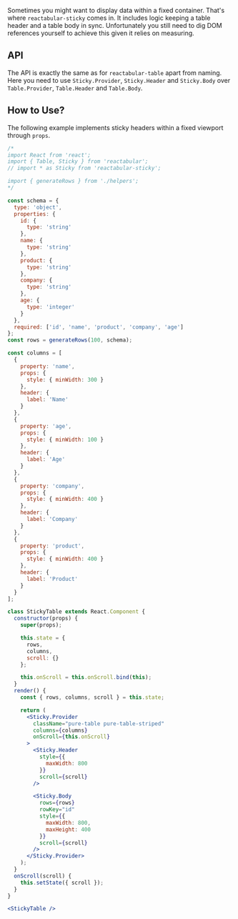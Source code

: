 Sometimes you might want to display data within a fixed container. That's where `reactabular-sticky` comes in. It includes logic keeping a table header and a table body in sync. Unfortunately you still need to dig DOM references yourself to achieve this given it relies on measuring.

## API

The API is exactly the same as for `reactabular-table` apart from naming. Here you need to use `Sticky.Provider`, `Sticky.Header` and `Sticky.Body` over `Table.Provider`, `Table.Header` and `Table.Body`.

## How to Use?

The following example implements sticky headers within a fixed viewport through `props`.

```jsx
/*
import React from 'react';
import { Table, Sticky } from 'reactabular';
// import * as Sticky from 'reactabular-sticky';

import { generateRows } from './helpers';
*/

const schema = {
  type: 'object',
  properties: {
    id: {
      type: 'string'
    },
    name: {
      type: 'string'
    },
    product: {
      type: 'string'
    },
    company: {
      type: 'string'
    },
    age: {
      type: 'integer'
    }
  },
  required: ['id', 'name', 'product', 'company', 'age']
};
const rows = generateRows(100, schema);

const columns = [
  {
    property: 'name',
    props: {
      style: { minWidth: 300 }
    },
    header: {
      label: 'Name'
    }
  },
  {
    property: 'age',
    props: {
      style: { minWidth: 100 }
    },
    header: {
      label: 'Age'
    }
  },
  {
    property: 'company',
    props: {
      style: { minWidth: 400 }
    },
    header: {
      label: 'Company'
    }
  },
  {
    property: 'product',
    props: {
      style: { minWidth: 400 }
    },
    header: {
      label: 'Product'
    }
  }
];

class StickyTable extends React.Component {
  constructor(props) {
    super(props);

    this.state = {
      rows,
      columns,
      scroll: {}
    };

    this.onScroll = this.onScroll.bind(this);
  }
  render() {
    const { rows, columns, scroll } = this.state;

    return (
      <Sticky.Provider
        className="pure-table pure-table-striped"
        columns={columns}
        onScroll={this.onScroll}
      >
        <Sticky.Header
          style={{
            maxWidth: 800
          }}
          scroll={scroll}
        />

        <Sticky.Body
          rows={rows}
          rowKey="id"
          style={{
            maxWidth: 800,
            maxHeight: 400
          }}
          scroll={scroll}
        />
      </Sticky.Provider>
    );
  }
  onScroll(scroll) {
    this.setState({ scroll });
  }
}

<StickyTable />
```
